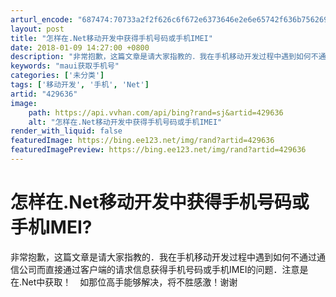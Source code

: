 ```yaml
---
arturl_encode: "687474:70733a2f2f626c6f672e6373646e2e6e65742f636b7562696e:616e2f61727469636c652f64657461696c732f343239363336"
layout: post
title: "怎样在.Net移动开发中获得手机号码或手机IMEI"
date: 2018-01-09 14:27:00 +0800
description: "非常抱歉，这篇文章是请大家指教的．我在手机移动开发过程中遇到如何不通过通信公司而直接"
keywords: "maui获取手机号"
categories: ['未分类']
tags: ['移动开发', '手机', 'Net']
artid: "429636"
image:
    path: https://api.vvhan.com/api/bing?rand=sj&artid=429636
    alt: "怎样在.Net移动开发中获得手机号码或手机IMEI"
render_with_liquid: false
featuredImage: https://bing.ee123.net/img/rand?artid=429636
featuredImagePreview: https://bing.ee123.net/img/rand?artid=429636
---
```


# 怎样在.Net移动开发中获得手机号码或手机IMEI?

非常抱歉，这篇文章是请大家指教的．我在手机移动开发过程中遇到如何不通过通信公司而直接通过客户端的请求信息获得手机号码或手机IMEI的问题．注意是在.Net中获取！　如那位高手能够解决，将不胜感激！谢谢